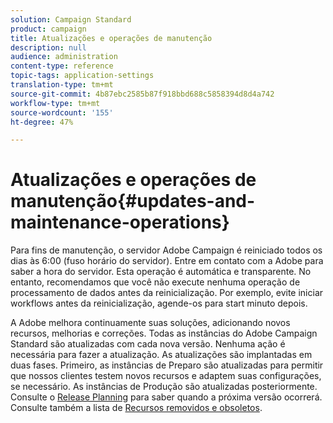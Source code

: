 ```yaml
---
solution: Campaign Standard
product: campaign
title: Atualizações e operações de manutenção
description: null
audience: administration
content-type: reference
topic-tags: application-settings
translation-type: tm+mt
source-git-commit: 4b87ebc2585b87f918bbd688c5858394d8d4a742
workflow-type: tm+mt
source-wordcount: '155'
ht-degree: 47%

---
```



# Atualizações e operações de manutenção{#updates-and-maintenance-operations}

Para fins de manutenção, o servidor Adobe Campaign é reiniciado todos os dias às 6:00 (fuso horário do servidor). Entre em contato com a Adobe para saber a hora do servidor. Esta operação é automática e transparente. No entanto, recomendamos que você não execute nenhuma operação de processamento de dados antes da reinicialização. Por exemplo, evite iniciar workflows antes da reinicialização, agende-os para start minuto depois.

A Adobe melhora continuamente suas soluções, adicionando novos recursos, melhorias e correções. Todas as instâncias do Adobe Campaign Standard são atualizadas com cada nova versão. Nenhuma ação é necessária para fazer a atualização. As atualizações são implantadas em duas fases. Primeiro, as instâncias de Preparo são atualizadas para permitir que nossos clientes testem novos recursos e adaptem suas configurações, se necessário. As instâncias de Produção são atualizadas posteriormente. Consulte o [Release Planning](https://helpx.adobe.com/br/campaign/kb/acs-release-planning.html) para saber quando a próxima versão ocorrerá. Consulte também a lista de [Recursos removidos e obsoletos](../../rn/using/deprecated-features.md).
